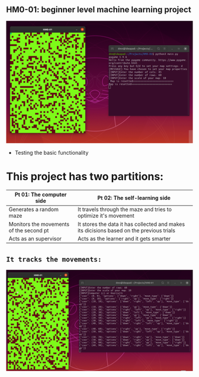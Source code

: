 ## HM0-01: beginner level machine learning project

![Demo](/img/demo00.png)
- Testing the basic functionality
# This project has two partitions:
Pt 01: The computer side | Pt 02: The **self-learning** side
------------ | -------------
Generates a random maze | It travels through the maze and tries to optimize it's movement
Monitors the movements of the second pt | It stores the data it has collected and makes its dicisions based on the previous trials
Acts as an supervisor | Acts as the learner and it gets smarter

## `It tracks the movements:`
![Demo](/img/demo.png)
